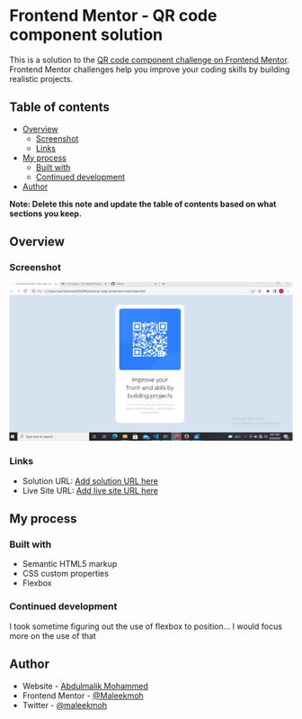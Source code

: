 # Frontend Mentor - QR code component solution

This is a solution to the [QR code component challenge on Frontend Mentor](https://www.frontendmentor.io/challenges/qr-code-component-iux_sIO_H). Frontend Mentor challenges help you improve your coding skills by building realistic projects. 

## Table of contents

- [Overview](#overview)
  - [Screenshot](#screenshot)
  - [Links](#links)
- [My process](#my-process)
  - [Built with](#built-with)
  - [Continued development](#continued-development)
- [Author](#author) 

**Note: Delete this note and update the table of contents based on what sections you keep.**

## Overview

### Screenshot

![](./images/Screenshot1.jpg)


### Links

- Solution URL: [Add solution URL here](https://maleekmoh.github.io/)
- Live Site URL: [Add live site URL here](https://maleekmoh.github.io/)

## My process

### Built with

- Semantic HTML5 markup
- CSS custom properties
- Flexbox

### Continued development
I took sometime figuring out the use of flexbox to position... I would focus more on the use of that

## Author

- Website - [Abdulmalik Mohammed](https://maleekmoh.github.io/)
- Frontend Mentor - [@Maleekmoh](https://www.frontendmentor.io/profile/Maleekmoh)
- Twitter - [@maleekmoh](https://www.twitter.com/maleekmoh)
